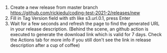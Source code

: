 1. Create a new release from master branch https://github.com/rickiedu/coding-test-2021-2/releases/new
2. Fill in Tag Version field with sth like s3.url.0.1, press Enter
3. Wait for a few seconds and refresh the page to find the generated URL in your release description. (Behind the scene, an github action is executed to generate the download link which is valid for 7 days. Check the Actions tab for more info if you still don't see the link in release description after a cup of coffee)
